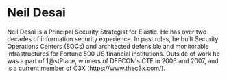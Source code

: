 # Neil Desai

Neil Desai is a Principal Security Strategist for Elastic. He has over two decades of information security experience. In past roles, he built Security Operations Centers (SOCs) and architected defensible and monitorable infrastructures for Fortune 500 US financial institutions. Outside of work he was a part of 1@stPlace, winners of DEFCON's CTF in 2006 and 2007, and is a current member of C3X (https://www.thec3x.com/).